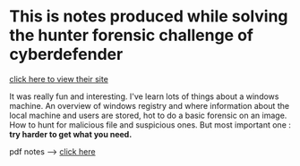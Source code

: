 # This is notes produced while solving the hunter forensic challenge of cyberdefender
[click here to view their site](https://cyberdefenders.org/ "cyberdefender")

It was really fun and interesting. I've learn lots of things about a windows machine. An overview of windows registry and where information about the local machine and users are stored, hot to do a basic forensic on an image. How to hunt for malicious file and suspicious ones.
But most important one : **try harder to get what you need.**

pdf notes --> [click here](../Image_Forensics.pdf)
